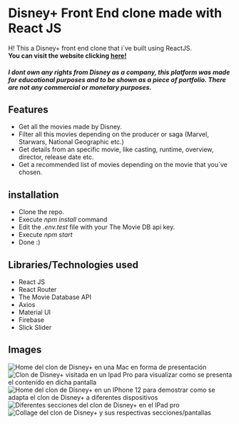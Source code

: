 <!--
  Title: Disney+ React Clone
  Description: A curated list of amazingly awesome open source sysadmin resources.
  Author: tobicorradi
  -->
  
# Disney+ Front End clone made with React JS
H! This a Disney+ front end clone that i´ve built using ReactJS.  
__You can visit the website clicking [here!](https://disneyplus-clone-f8077.web.app/)__
##### I dont own any rights from Disney as a company, this platform was made for educational purposes and to be shown as a piece of portfolio. There are not any commercial or monetary purposes.
## Features
* Get all the movies made  by Disney.
* Filter all this movies depending on the producer or saga (Marvel, Starwars, National Geographic etc.)
* Get details from an specific movie, like casting, runtime, overview, director, release date etc.
* Get a recommended list of movies depending on the movie that you´ve chosen.
## installation
* Clone the repo.
* Execute *npm install* command
* Edit the *.env.test* file with your The Movie DB api key.
* Execute *npm start*
* Done :)
## Libraries/Technologies used
* React JS
* React Router
* The Movie Database API
* Axios
* Material UI
* Firebase
* Slick Slider
## Images
![Home del clon de Disney+ en una Mac en forma de presentación](https://www.corraditobias.com.ar/img/work/09/01.jpg)
![Clon de Disney+ visitada en un Ipad Pro para visualizar como se presenta el contenido en dicha pantalla](https://www.corraditobias.com.ar/img/work/09/02.jpg)
![Home del clon de Disney+ en un IPhone 12 para demostrar como se adapta el clon de Disney+ a diferentes dispositivos](https://www.corraditobias.com.ar/img/work/09/03.jpg)
![Diferentes secciones del clon de Disney+ en el IPad pro](https://www.corraditobias.com.ar/img/work/09/04.jpg)
![Collage del clon de Disney+ y sus respectivas secciones/pantallas](https://www.corraditobias.com.ar/img/work/09/05.jpg)
